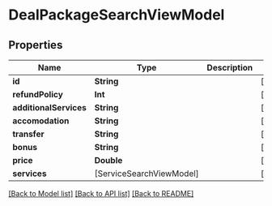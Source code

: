 # DealPackageSearchViewModel

## Properties
Name | Type | Description | Notes
------------ | ------------- | ------------- | -------------
**id** | **String** |  | [optional] 
**refundPolicy** | **Int** |  | [optional] 
**additionalServices** | **String** |  | [optional] 
**accomodation** | **String** |  | [optional] 
**transfer** | **String** |  | [optional] 
**bonus** | **String** |  | [optional] 
**price** | **Double** |  | [optional] 
**services** | [ServiceSearchViewModel] |  | [optional] 

[[Back to Model list]](../README.md#documentation-for-models) [[Back to API list]](../README.md#documentation-for-api-endpoints) [[Back to README]](../README.md)


